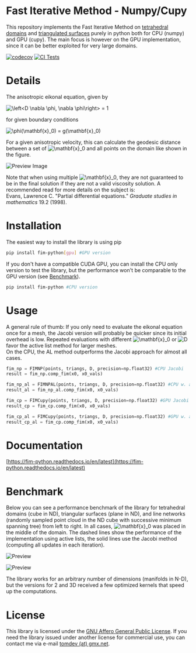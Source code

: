 # Fast Iterative Method - Numpy/Cupy
This repository implements the Fast Iterative Method on [tetrahedral domains](https://epubs.siam.org/doi/abs/10.1137/120881956) and [triangulated surfaces](https://epubs.siam.org/doi/abs/10.1137/100788951) purely in python both for CPU (numpy) and GPU (cupy). The main focus is however on the GPU implementation, since it can be better exploited for very large domains.

[![codecov](https://codecov.io/gh/thomgrand/fim-python/branch/master/graph/badge.svg?token=DG05WR5030)](https://codecov.io/gh/thomgrand/fim-python)
[![CI Tests](https://github.com/thomgrand/fim-python/actions/workflows/python-package.yml/badge.svg)](https://github.com/thomgrand/fim-python/actions/workflows/python-package.yml)

# Details
The anisotropic eikonal equation, given by

![$$\left<D \nabla \phi, \nabla \phi\right> = 1$$](https://latex.codecogs.com/svg.latex?\Large&space;\left%3CD%20\nabla%20\phi,%20\nabla%20\phi\right%3E%20=%201)


for given boundary conditions 

![$$\phi(\mathbf{x}_0) = g(\mathbf{x}_0)$$](https://latex.codecogs.com/svg.latex?\Large\phi(\mathbf{x}_0)%20=%20g(\mathbf{x}_0))

For a given anisotropic velocity, this can calculate the geodesic distance between a set of ![$\mathbf{x}_0$](https://latex.codecogs.com/svg.latex?\Large\mathbf{x}_0) and all points on the domain like shown in the figure.

![Preview Image](docs/figs/usage_example.jpg)

Note that when using multiple ![$\mathbf{x}_0$](https://latex.codecogs.com/svg.latex?\Large\mathbf{x}_0), they are not guaranteed to be in the final solution if they are not a valid viscosity solution. A recommended read for more details on the subject is:  
Evans, Lawrence C. "Partial differential equations." *Graduate studies in mathematics* 19.2 (1998).

# Installation

The easiest way to install the library is using pip
```bash
pip install fim-python[gpu] #GPU version
```

If you don't have a compatible CUDA GPU, you can install the CPU only version to test the library, but the performance won't be comparable to the GPU version (see [Benchmark](#Benchmark)).

```bash
pip install fim-python #CPU version
```

# Usage

A general rule of thumb: If you only need to evaluate the eikonal equation once for a mesh, the Jacobi version will probably be quicker since its initial overhead is low.
Repeated evaluations with different ![$\mathbf{x}_0$](https://latex.codecogs.com/svg.latex?\Large\mathbf{x}_0) or ![$D$](https://latex.codecogs.com/svg.latex?\Large%20D) favor the active list method for larger meshes.  
On the CPU, the AL method outperforms the Jacobi approach for almost all cases.

```python
fim_np = FIMNP(points, triangs, D, precision=np.float32) #CPU Jacobi
result = fim_np.comp_fim(x0, x0_vals)

fim_np_al = FIMNPAL(points, triangs, D, precision=np.float32) #CPU w. active list
result_al = fim_np_al.comp_fim(x0, x0_vals)

fim_cp = FIMCupy(points, triangs, D, precision=np.float32) #GPU Jacobi
result_cp = fim_cp.comp_fim(x0, x0_vals)

fim_cp_al = FIMCupy(points, triangs, D, precision=np.float32) #GPU w. active list
result_cp_al = fim_cp.comp_fim(x0, x0_vals)
```

# Documentation

[https://fim-python.readthedocs.io/en/latest](https://fim-python.readthedocs.io/en/latest)

# Benchmark

Below you can see a performance benchmark of the library for tetrahedral domains (cube in ND), triangular surfaces (plane in ND), and line networks (randomly sampled point cloud in the ND cube with successive minimum spanning tree) from left to right.
In all cases, ![$\mathbf{x}_0$](https://latex.codecogs.com/svg.latex?\Large\mathbf{x}_0) was placed in the middle of the domain.
The dashed lines show the performance of the implementation using active lists, the solid lines use the Jacobi method (computing all updates in each iteration).

![Preview](docs/figs/benchmark_gpu.jpg)

![Preview](docs/figs/benchmark_cpu.jpg)

The library works for an arbitrary number of dimensions (manifolds in N-D), but the versions for 2 and 3D received a few optimized kernels that speed up the computations.

# License

This library is licensed under the [GNU Affero General Public License](LICENSE). 
If you need the library issued under another license for commercial use, you can contact me via e-mail [tomdev (at) gmx.net](mailto:tomdev@gmx.net).
